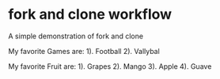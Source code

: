 # fork and clone workflow

A simple demonstration of fork and clone 

My favorite Games are:
1). Football
2). Vallybal

My favorite Fruit are:
1). Grapes 
2). Mango
3). Apple
4). Guave
